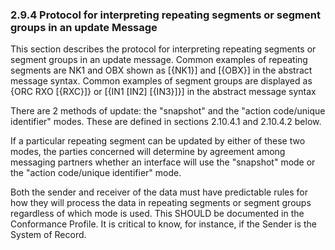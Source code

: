 ### 2.9.4 Protocol for interpreting repeating segments or segment groups in an update Message 

This section describes the protocol for interpreting repeating segments or segment groups in an update message. Common examples of repeating segments are NK1 and OBX shown as [\{NK1}] and [\{OBX}] in the abstract message syntax. Common examples of segment groups are displayed as \{ORC RXO [\{RXC}]} or [\{IN1 [IN2] [\{IN3}]}] in the abstract message syntax

There are 2 methods of update: the "snapshot" and the "action code/unique identifier" modes. These are defined in sections 2.10.4.1 and 2.10.4.2 below.

If a particular repeating segment can be updated by either of these two modes, the parties concerned will determine by agreement among messaging partners whether an interface will use the "snapshot" mode or the "action code/unique identifier" mode.

Both the sender and receiver of the data must have predictable rules for how they will process the data in repeating segments or segment groups regardless of which mode is used. This SHOULD be documented in the Conformance Profile. It is critical to know, for instance, if the Sender is the System of Record.
